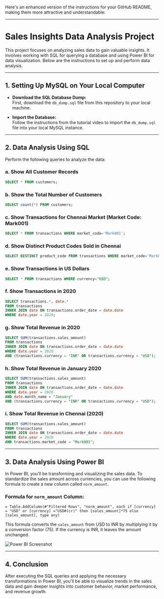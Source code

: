 Here's an enhanced version of the instructions for your GitHub README, making them more attractive and understandable:

---

# Sales Insights Data Analysis Project

This project focuses on analyzing sales data to gain valuable insights. It involves working with SQL for querying a database and using Power BI for data visualization. Below are the instructions to set up and perform data analysis.

---

## 1. **Setting Up MySQL on Your Local Computer**

- **Download the SQL Database Dump:**  
  First, download the `db_dump.sql` file from this repository to your local machine.

- **Import the Database:**  
  Follow the instructions from the tutorial video to import the `db_dump.sql` file into your local MySQL instance.

---

## 2. **Data Analysis Using SQL**

Perform the following queries to analyze the data:

### a. **Show All Customer Records**
```sql
SELECT * FROM customers;
```

### b. **Show the Total Number of Customers**
```sql
SELECT count(*) FROM customers;
```

### c. **Show Transactions for Chennai Market (Market Code: Mark001)**
```sql
SELECT * FROM transactions WHERE market_code='Mark001';
```

### d. **Show Distinct Product Codes Sold in Chennai**
```sql
SELECT DISTINCT product_code FROM transactions WHERE market_code='Mark001';
```

### e. **Show Transactions in US Dollars**
```sql
SELECT * FROM transactions WHERE currency="USD";
```

### f. **Show Transactions in 2020**
```sql
SELECT transactions.*, date.* 
FROM transactions 
INNER JOIN date ON transactions.order_date = date.date 
WHERE date.year = 2020;
```

### g. **Show Total Revenue in 2020**
```sql
SELECT SUM(transactions.sales_amount) 
FROM transactions 
INNER JOIN date ON transactions.order_date = date.date 
WHERE date.year = 2020 
AND (transactions.currency = "INR" OR transactions.currency = "USD");
```

### h. **Show Total Revenue in January 2020**
```sql
SELECT SUM(transactions.sales_amount) 
FROM transactions 
INNER JOIN date ON transactions.order_date = date.date 
WHERE date.year = 2020 
AND date.month_name = "January" 
AND (transactions.currency = "INR" OR transactions.currency = "USD");
```

### i. **Show Total Revenue in Chennai (2020)**
```sql
SELECT SUM(transactions.sales_amount) 
FROM transactions 
INNER JOIN date ON transactions.order_date = date.date 
WHERE date.year = 2020 
AND transactions.market_code = "Mark001";
```

---

## 3. **Data Analysis Using Power BI**

In Power BI, you'll be transforming and visualizing the sales data. To standardize the sales amount across currencies, you can use the following formula to create a new column called `norm_amount`.

### Formula for `norm_amount` Column:
```text
= Table.AddColumn(#"Filtered Rows", "norm_amount", each if [currency] = "USD" or [currency] ="USD#(cr)" then [sales_amount]*75 else [sales_amount], type any)
```

This formula converts the `sales_amount` from USD to INR by multiplying it by a conversion factor (75). If the currency is INR, it leaves the amount unchanged.

![Power BI Screenshot](https://github.com/user-attachments/assets/f5531e12-e7bc-4e88-b12b-87546b3d7b00)

---

## 4. **Conclusion**

After executing the SQL queries and applying the necessary transformations in Power BI, you'll be able to visualize trends in the sales data and gain deeper insights into customer behavior, market performance, and revenue growth.


